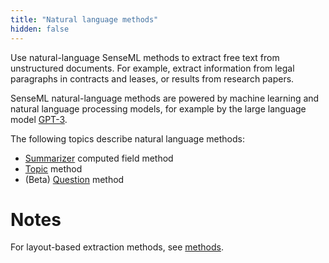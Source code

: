 ```yaml
---
title: "Natural language methods"
hidden: false
---
```


Use natural-language SenseML methods to extract free text from unstructured documents. For example, extract information from legal paragraphs in contracts and leases, or results from research papers. 

SenseML natural-language methods are powered by machine learning and natural language processing models, for example by the large language model [GPT-3](https://openai.com/api/).

The following topics describe natural language methods:

- [Summarizer](doc:summarizer) computed field method
- [Topic](doc:topic) method
- (Beta) [Question](doc:question) method


Notes
====

For layout-based extraction methods, see [methods](doc:methods).
